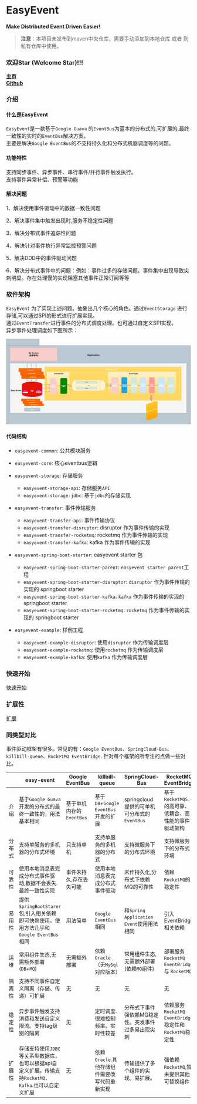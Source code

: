 # EasyEvent
**Make Distributed Event Driven Easier!**

> **注意**：本项目未发布到maven中央仓库，需要手动添加到本地仓库 或者 到私有仓库中使用。

### 欢迎Star (Welcome Star)!!!

**[主页](https://svnlab.github.io/)** \
**[Github](https://github.com/openquartz/easy-event)**

### 介绍

#### 什么是EasyEvent

`EasyEvent`是一款基于`Google Guava` 的`EventBus`为蓝本的分布式的,可扩展的,最终一致性的实时的`EventBus`解决方案。\
主要是解决`Google EventBus`的不支持持久化和分布式机器调度等的问题。

#### 功能特性

支持同步事件、异步事件、串行事件/并行事件触发执行。\
支持事件异常补偿、预警等功能

#### 解决问题

1、解决使用事件驱动中的数据一致性问题

2、解决事件集中触发出现时,服务不稳定性问题

3、解决分布式事件追踪性问题

4、解决针对事件执行异常监控预警问题

5、解决DDD中的事件驱动问题

6、解决分布式事件中的问题：例如：事件过多的存储问题。事件集中出现导致尖刺明显。存在处理慢的实现阻塞其他事件正常订阅等等

### 软件架构

`EasyEvent` 为了实现上述问题。抽象出几个核心的角色。通过`EventStorage` 进行存储,可以通过SPI的形式进行扩展实现。\
通过`EventTransfer`进行事件的分布式调度处理。也可通过自定义SPI实现。\
异步事件处理调度如下图所示：

![EasyEvent异步事件处理流程示意图](./doc/image/EasyEvent.png)

#### 代码结构

- `easyevent-common`: 公共模块服务

- `easyevent-core`: 核心eventbus逻辑

- `easyevent-storage`: 存储服务
  - `easyevent-storage-api`: 存储服务`API`
  - `easyevent-storage-jdbc`: 基于`jdbc`的存储实现

- `easyevent-transfer`: 事件传输服务
  - `easyevent-transfer-api`: 事件传输协议
  - `easyevent-transfer-disruptor`: disruptor 作为事件传输的实现
  - `easyevent-transfer-rocketmq`: rocketmq 作为事件传输的实现
  - `easyevent-transfer-kafka`: kafka 作为事件传输的实现

- `easyevent-spring-boot-starter`: easyevent starter 包
  - `easyevent-spring-boot-starter-parent`: `easyevent starter parent`工程
  - `easyevent-spring-boot-starter-disruptor`: `disruptor` 作为事件传输的实现的 springboot starter
  - `easyevent-spring-boot-starter-kafka`: `kafka` 作为事件传输的实现的 springboot starter
  - `easyevent-spring-boot-starter-rocketmq`: `rocketmq` 作为事件传输的实现的 springboot starter
  
- `easyevent-example`: 样例工程
  - `easyevent-example-disruptor`: 使用`disruptor` 作为传输调度层
  - `easyevent-example-rocketmq`: 使用`rocketmq` 作为传输调度层
  - `easyevent-example-kafka`: 使用`kafka` 作为传输调度层

### 快速开始

[快速开始](doc/QuickStart.md)

### 扩展性

[扩展](doc/Extend.md)


### 同类型对比
事件驱动框架有很多。常见的有：`Google EventBus`、`SpringCloud-Bus`、`killbill-queue`、`RocketMQ EventBridge`. 针对每个框架的所专注的点做一些对比。

|     |  easy-event | Google EventBus | killbill-queue | SpringCloud-Bus | RocketMQ EventBridge |
|  ----  | ----  | --- | ---  | --- |  --- |
| 介绍 | 基于`Google Guava`开发的分布式的最终一致性的，用法基本相同 | 基于单机内存的 `EventBus` | 基于`DB`+`Google EventBus`开发的扩展 | springcloud 提供的可单机可分布式的`EventBus` | 基于`RocketMQ5.0`的高可靠、低耦合、高性能的事件驱动架构  |
| 分布式 | 支持单服务的多机器的分布式环境 | 只支持单机 | 支持单服务的多机器的分布式 | 支持微服务下的分布式环境 | 支持微服务下的分布式环境 | 
| 可靠性  | 使用本地消息表完成分布式事件驱动,数据不会丢失.最终一致性实现 | 事件未持久,存在丢失可能 | 使用本地消息表完成分布式事件驱动 | 未作持久化,分布式下依赖 MQ的可靠性 | 依赖`RocketMQ`的稳定性 |
| 易用性 | 提供`SpringBootStarer`包,引入相关依赖即可快熟使用。使用方法几乎和`Google EventBus` 相同 | 用法简单 | `Google EventBus` 相同 | 和`Spring Application Event`使用用法相同 | 引入EventBridge相关依赖 |
| 运维  | 常用组件生态,无需额外部署(`DB`+`MQ`) |  无需额外部署  | 依赖`Oracle`（无`MySql`对应版本） | 常用组件生态,无需额外部署(依赖`MQ`组件) | 部署服务`RocketMQ EventBridge` 与 `RocketMQ` |
| 隔离性 | 支持不同事件自定义隔离（存储、传递）可扩展 | 无 | 无 | 无 | 无 |
| 稳定性 | 异步事件触发支持消费和发送自定义限流。支持tag级别的隔离 | 无 | 定时调度.很难控制频率。实时性较差 | 分布式下事件强依赖MQ稳定性。突发事件过多易出现尖刺 | 依赖服务 `RocketMQ EventBridge` 稳定性和`RocketMQ`稳定性 |
| 扩展性 | 存储支持使用`JDBC`等关系型数据库，也可以根据api自定义扩展。传输支持`RocketMQ`、`Kafka`.也可以自定义扩展 | 无 | 依赖`Oracle`.其他存储组件需要改写代码重新实现 | 传输提供了多个组件的实现。易扩展。 | 强依赖`RocketMQ`,暂未提供其他可替换组件 |


